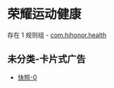 # 荣耀运动健康

存在 1 规则组 - [com.hihonor.health](/src/apps/com.hihonor.health.ts)

## 未分类-卡片式广告

- [快照-0](https://i.gkd.li/i/13759407)
